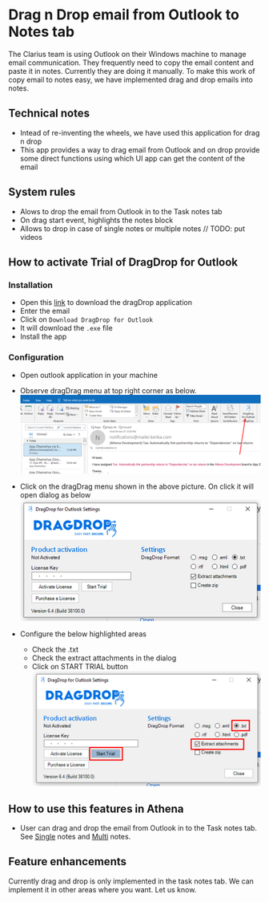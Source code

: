 # Drag n Drop email from Outlook to Notes tab

The Clarius team is using Outlook on their Windows machine to manage email communication. They frequently need to copy the email content and paste it in notes. Currently they are doing it manually. To make this work of copy email to notes easy, we have implemented drag and drop emails into notes. 

## Technical notes
- Intead of re-inventing the wheels, we have used this application for drag n drop
- This app provides a way to drag email from Outlook and on drop provide some direct functions using which UI app can get the content of the email

## System rules
- Alows to drop the email from Outlook in to the Task notes tab
- On drag start event, highlights the notes block
- Allows to drop in case of single notes or multiple notes // TODO: put videos

## How to activate Trial of DragDrop for Outlook

### Installation
- Open this [link](https://www.dragdrop.com/download-free-trial/) to download the dragDrop application
- Enter the email
- Click on `Download DragDrop for Outlook` 
- It will download the `.exe` file
- Install the app

### Configuration
- Open outlook application in your machine
- Observe dragDrag menu at top right corner as below. 
![Shows dragdrop icon from outlook](./dragdrag-menu-from-the-outlook.png)

- Click on the dragDrag menu shown in the above picture. On click it will open dialog as below
![Drag-drop dialog](./drag-drop-dialog.png)

- Configure the below highlighted areas
    - Check the .txt 
    - Check the extract attachments in the dialog
    - Click on START TRIAL button
 ![Drag-drop dialog](./select-licence-free-trial-with-these-option.png)
    

## How to use this features in Athena
- User can drag and drop the email from Outlook in to the Task notes tab. See [Single](https://drive.google.com/file/d/1Ae0GULXlENYFlyt5dxYYgU-5CDVa_vis/view?usp=share_link) notes and [Multi](https://drive.google.com/file/d/1XIw6HsIsL9IIA7wBEoLAEzml0Dfcv1CG/view?usp=share_link) notes.


## Feature enhancements
Currently drag and drop is only implemented in the task notes tab. We can implement it in other areas where you want. Let us know. 
